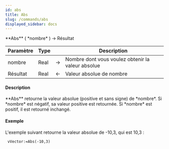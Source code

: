 ```yaml
---
id: abs
title: Abs
slug: /commands/abs
displayed_sidebar: docs
---
```


<!--REF #_command_.Abs.Syntax-->**Abs** ( *nombre* ) -> Résultat<!-- END REF-->
<!--REF #_command_.Abs.Params-->
| Paramètre | Type |  | Description |
| --- | --- | --- | --- |
| nombre | Real | &rarr; | Nombre dont vous voulez obtenir la valeur absolue |
| Résultat | Real | &larr; | Valeur absolue de nombre |

<!-- END REF-->

#### Description 

<!--REF #_command_.Abs.Summary-->**Abs** retourne la valeur absolue (positive et sans signe) de *nombre*.<!-- END REF--> Si *nombre* est négatif, sa valeur positive est retournée. Si *nombre* est positif, il est retourné inchangé. 

#### Exemple 

L'exemple suivant retourne la valeur absolue de -10,3, qui est 10,3 :

```4d
 vVector:=Abs(-10,3)
```
